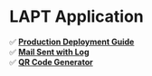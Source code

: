 # LAPT Application

✅ [**Production Deployment Guide**](https://github.com/creativeworlds/demo.lapt/blob/master/docs/production.md) <br />
✅ [**Mail Sent with Log**](https://github.com/creativeworlds/demo.lapt/blob/master/docs/mail.md) <br />
✅ [**QR Code Generator**](https://github.com/creativeworlds/demo.lapt/blob/master/docs/qrcode.md) <br />
